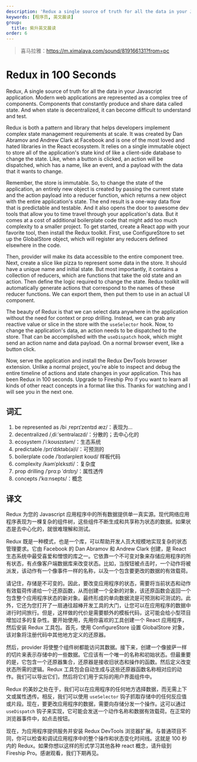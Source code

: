 ```yaml
---
description: 'Redux a single source of truth for all the data in your Javascript application.'
keywords: [程序员, 英文晨读]
group:
  title: 紫升英文晨读
order: 6
---
```


> 喜马拉雅：https://m.ximalaya.com/sound/819166131?from=pc

# Redux in 100 Seconds

Redux, A single source of truth for all the data in your Javascript application. Modern web applications are represented as a complex tree of components. Components that constantly produce and share data called state. And when state is decentralized, it can become difficult to understand and test.

Redux is both a pattern and library that helps developers implement complex state management requirements at scale. It was created by Dan Abramov and Andrew Clark at Facebook and is one of the most loved and hated libraries in the React ecosystem. It relies on a single immutable object to store all of the application's state kind of like a client-side database to change the state. Like, when a button is clicked, an action will be dispatched, which has a name, like an event, and a payload with the data that it wants to change.

Remember, the store is immutable. So, to change the state of the application, an entirely new object is created by passing the current state and the action payload into a reducer function, which returns a new object with the entire application's state. The end result is a one-way data flow that is predictable and testable. And it also opens the door to awesome dev tools that allow you to time travel through your application's data. But it comes at a cost of additional boilerplate code that might add too much complexity to a smaller project. To get started, create a React app with your favorite tool, then install the Redux toolkit. First, use ConfigureStore to set up the GlobalStore object, which will register any reducers defined elsewhere in the code.

Then, provider will make its data accessible to the entire component tree. Next, create a slice like pizza to represent some data in the store. It should have a unique name and initial state. But most importantly, it contains a collection of reducers, which are functions that take the old state and an action. Then define the logic required to change the state. Redux toolkit will automatically generate actions that correspond to the names of these reducer functions. We can export them, then put them to use in an actual UI component.

The beauty of Redux is that we can select data anywhere in the application without the need for context or prop drilling. Instead, we can grab any reactive value or slice in the store with the `useSelector` hook. Now, to change the application's data, an action needs to be dispatched to the store. That can be accomplished with the `useDispatch` hook, which might send an action name and data payload. On a normal browser event, like a button click.

Now, serve the application and install the Redux DevTools browser extension. Unlike a normal project, you're able to inspect and debug the entire timeline of actions and state changes in your application. This has been Redux in 100 seconds. Upgrade to Fireship Pro if you want to learn all kinds of other react concepts in a format like this. Thanks for watching and I will see you in the next one.

## 词汇

1. be represented as /bi ˌreprɪˈzentɪd æz/：表现为...
1. decentralized /ˌdiːˈsentrəlaɪzd/：分散的；去中心化的
1. ecosystem /ˈiːkoʊsɪstəm/：生态系统
1. predictable /prɪˈdɪktəb(ə)l/：可预测的
1. boilerplate code /ˈbɔɪlərpleɪt koʊd/ 样板代码
1. complexity /kəmˈplɛksɪti/：复杂度
1. prop drilling /ˈprɑːp ˈdrɪlɪŋ/：属性透传
1. concepts /ˈkɑːnsepts/：概念

## 译文

Redux 为您的 Javascript 应用程序中的所有数据提供单一真实源。现代网络应用程序表现为一棵复杂的组件树，这些组件不断生成和共享称为状态的数据。如果状态是去中心化的，就很难理解和测试。

Redux 既是一种模式，也是一个库，可以帮助开发人员大规模地实现复杂的状态管理要求。它由 Facebook 的 Dan Abramov 和 Andrew Clark 创建，是 React 生态系统中最受喜爱和憎恨的库之一。它依靠一个不可变对象来存储应用程序的所有状态，有点像客户端数据库来改变状态。比如，当按钮被点击时，一个动作将被派发，该动作有一个像事件一样的名称，以及一个包含要更改的数据的有效载荷。

请记住，存储是不可变的。因此，要改变应用程序的状态，需要将当前状态和动作有效载荷传递给一个还原函数，从而创建一个全新的对象，该还原函数会返回一个包含整个应用程序状态的新对象。最终形成的单向数据流是可预测和可测试的。此外，它还为您打开了一扇通往超棒开发工具的大门，让您可以在应用程序的数据中进行时间旅行。但是，这样做的代价是需要额外的模板代码，这可能会给小型项目增加过多的复杂性。要开始使用，先用你喜欢的工具创建一个 React 应用程序，然后安装 Redux 工具包。首先，使用 ConfigureStore 设置 GlobalStore 对象，该对象将注册代码中其他地方定义的还原器。

然后，provider 将使整个组件树都能访问其数据。接下来，创建一个像披萨一样的切片来表示存储中的一些数据。它应该有一个唯一的名称和初始状态。但最重要的是，它包含一个还原器集合，还原器是接收旧状态和操作的函数。然后定义改变状态所需的逻辑。Redux 工具包会自动生成与这些还原器函数名称相对应的动作。我们可以导出它们，然后将它们用于实际的用户界面组件中。

Redux 的美妙之处在于，我们可以在应用程序的任何地方选择数据，而无需上下文或属性透传。相反，我们可以使用 `useSelector` 钩子抓取存储中的任何反应值或片段。现在，要更改应用程序的数据，需要向存储分发一个操作。这可以通过 `useDispatch` 钩子来实现，它可能会发送一个动作名称和数据有效载荷。在正常的浏览器事件中，如点击按钮。

现在，为应用程序提供服务并安装 Redux DevTools 浏览器扩展。与普通项目不同，你可以检查和调试应用程序中的整个操作和状态变化时间线。这就是 100 秒内的 Redux。如果你想以这样的形式学习其他各种 react 概念，请升级到 Fireship Pro。感谢观看，我们下期再见。
